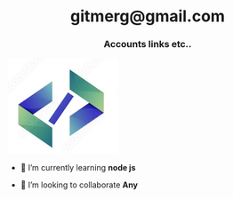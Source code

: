 

<h1 align="center">gitmerg@gmail.com</h1>
<h3 align="center">Accounts links etc..</h3>

<img src="./1000_F.JPG"  width="200"/>



- 🌱 I’m currently learning **node js**

- 👯 I’m looking to collaborate **Any**



